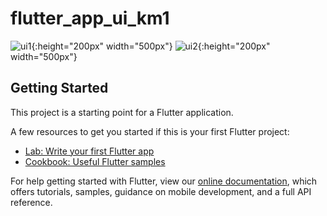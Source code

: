 # flutter_app_ui_km1

![ui1](https://user-images.githubusercontent.com/5345330/114166163-9838dd00-9957-11eb-9cf5-64b3a4bef522.png?v=4&s=200){:height="200px" width="500px"}
![ui2](https://user-images.githubusercontent.com/5345330/114166169-9a9b3700-9957-11eb-8bad-fbcb9a32e896.png?v=4&s=200){:height="200px" width="500px"}

## Getting Started

This project is a starting point for a Flutter application.

A few resources to get you started if this is your first Flutter project:

- [Lab: Write your first Flutter app](https://flutter.dev/docs/get-started/codelab)
- [Cookbook: Useful Flutter samples](https://flutter.dev/docs/cookbook)

For help getting started with Flutter, view our
[online documentation](https://flutter.dev/docs), which offers tutorials,
samples, guidance on mobile development, and a full API reference.


